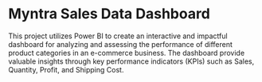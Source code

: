 # Myntra Sales Data Dashboard
This project utilizes Power BI to create an interactive and impactful dashboard for analyzing and assessing the performance of different product categories in an e-commerce business. The dashboard provide valuable insights through key performance indicators (KPIs) such as Sales, Quantity, Profit, and Shipping Cost.
